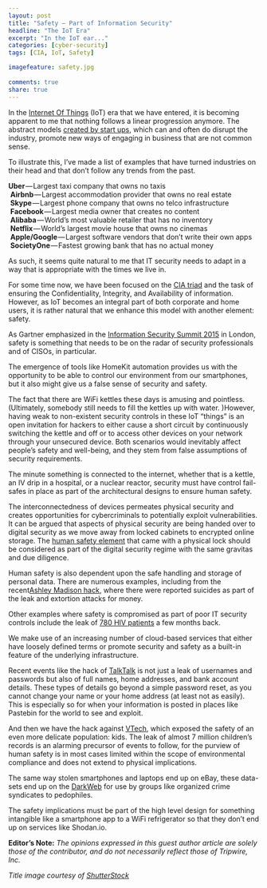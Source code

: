 ```yaml
---
layout: post
title: "Safety — Part of Information Security"
headline: "The IoT Era"
excerpt: "In the IoT ear..."
categories: [cyber-security]
tags: [CIA, IoT, Safety]

imagefeature: safety.jpg
 
comments: true
share: true
---
```


<p>In the <a href="http://www.tripwire.com/state-of-security/risk-based-security-for-executives/connecting-security-to-the-business/the-iot-convergence-how-it-and-ot-can-work-together-to-secure-the-internet-of-things/">Internet Of Things</a>&nbsp;(IoT) era that we have entered, it is becoming apparent to me that nothing follows a linear progression anymore. The abstract models <a href="http://www.tripwire.com/state-of-security/featured/the-startup-problem/">created by start ups</a>, which can and often do disrupt the industry, promote new ways of engaging in business that are not common sense.</p>
<p>To illustrate this, I’ve made a list of examples that have turned industries on their head and that don’t follow any trends from the past.</p>
<p><strong>Uber</strong> — Largest taxi company that owns no taxis<br />&nbsp;<strong>Airbnb</strong> — Largest accommodation provider that owns no real estate<br />&nbsp;<strong>Skype</strong> — Largest phone company that owns no telco infrastructure<br />&nbsp;<strong>Facebook</strong> — Largest media owner that creates no content<br />&nbsp;<strong>Alibaba</strong> — World’s most valuable retailer that has no inventory<br />&nbsp;<strong>Netflix</strong> — World’s largest movie house that owns no cinemas<br />&nbsp;<strong>Apple/Google</strong> — Largest software vendors that don’t write their own apps<br />&nbsp;<strong>SocietyOne</strong> — Fastest growing bank that has no actual money</p>
<p>As such, it seems quite natural to me that IT security needs to adapt in a way that is appropriate with the times we live in.</p>
<p>For some time now, we have been focused on the <a href="http://www.tripwire.com/state-of-security/security-awareness/the-three-principles-of-a-secure-system/">CIA triad</a>&nbsp;and the task of ensuring the Confidentiality, Integrity, and Availability of information. However, as IoT becomes an integral part of both corporate and home users, it is rather natural that we enhance this model with another element: safety.</p>
<p>As Gartner emphasized in the <a href="http://www.gartner.com/smarterwithgartner/build-safety-at-the-edge-for-security-in-2020/">Information Security Summit 2015</a>&nbsp;in London, safety is something that needs to be on the radar of security professionals and of CISOs, in particular.</p>
<p>The emergence of tools like HomeKit automation provides us with the opportunity to be able to control our environment from our smartphones, but it also might give us a false sense of security and safety.</p>
<p>The fact that there are WiFi kettles these days is amusing and pointless. (Ultimately, somebody still needs to fill the kettles up with water. )However, having weak to non-existent security controls in these IoT “things” is an open invitation for hackers to either cause a short circuit by continuously switching the kettle and off or to access other devices on your network through your unsecured device. Both scenarios would inevitably affect people’s safety and well-being, and they stem from false assumptions of security requirements.</p>
<p>The minute something is connected to the internet, whether that is a kettle, an IV drip in a hospital, or a nuclear reactor, security must have control fail-safes in place as part of the architectural designs to ensure human safety.</p>
<p>The interconnectedness of devices permeates physical security and creates opportunities for cybercriminals to potentially exploit vulnerabilities. It can be argued that aspects of physical security are being handed over to digital security as we move away from locked cabinets to encrypted online storage. The <a href="http://www.tripwire.com/state-of-security/security-awareness/oh-behave-what-information-security-can-learn-from-behavioural-economics/">human safety element</a>&nbsp;that came with a physical lock should be considered as part of the digital security regime with the same gravitas and due diligence.</p>
<p>Human safety is also dependent upon the safe handling and storage of personal data. There are numerous examples, including from the recent<a href="http://www.tripwire.com/state-of-security/security-data-protection/cyber-security/the-ashley-madison-hack-a-timeline/">Ashley Madison hack</a>, where there were reported suicides as part of the leak and extortion attacks for money.</p>
<p>Other examples where safety is compromised as part of poor IT security controls include the leak of <a href="http://www.bbc.co.uk/news/uk-england-london-34127740">780 HIV patients</a>&nbsp;a few months back.</p>
<p>We make use of an increasing number of cloud-based services that either have loosely defined terms or promote security and safety as a built-in feature of the underlying infrastructure.</p>
<p>Recent events like the hack of <a href="http://www.tripwire.com/state-of-security/security-data-protection/cyber-security/the-talktalk-breach-timeline-of-a-hack/">TalkTalk</a>&nbsp;is not just a leak of usernames and passwords but also of full names, home addresses, and bank account details. These types of details go beyond a simple password reset, as you cannot change your name or your home address (at least not as easily). This is especially so for when your information is posted in places like Pastebin for the world to see and exploit.</p>
<p>And then we have the hack against <a href="http://www.tripwire.com/state-of-security/latest-security-news/uk-man-arrested-in-connection-to-vtech-hack/">VTech</a>, which exposed the safety of an even more delicate population: kids. The leak of almost 7 million children’s records is an alarming precursor of events to follow, for the purview of human safety is in most cases limited within the scope of environmental compliance and does not extend to physical implications.</p>
<p>The same way stolen smartphones and laptops end up on eBay, these data-sets end up on the <a href="http://www.tripwire.com/state-of-security/security-data-protection/cyber-security/who-dares-delve-into-the-deep-dark-web/">DarkWeb</a>&nbsp;for use by groups like organized crime syndicates to pedophiles.</p>
<p>The safety implications must be part of the high level design for something intangible like a smartphone app to a WiFi refrigerator so that they don’t end up on services like Shodan.io.</p>
<p><strong>Editor’s Note:</strong>&nbsp;<em>The opinions expressed in this guest author article are solely those of the contributor, and do not necessarily reflect those of Tripwire, Inc.</em></p>
<p><em>Title image courtesy of </em><a href="http://www.shutterstock.com/"><em>ShutterStock</em></a></p>
